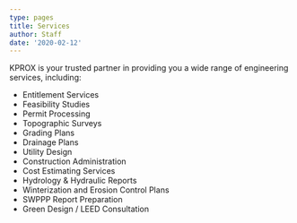 ```yaml
---
type: pages
title: Services
author: Staff
date: '2020-02-12'
---
```


KPROX is your trusted partner in providing you a wide range of engineering services, including:

- Entitlement Services
- Feasibility Studies
- Permit Processing
- Topographic Surveys
- Grading Plans
- Drainage Plans
- Utility Design
- Construction Administration
- Cost Estimating Services
- Hydrology & Hydraulic Reports
- Winterization and Erosion Control Plans
- SWPPP Report Preparation
- Green Design / LEED Consultation
